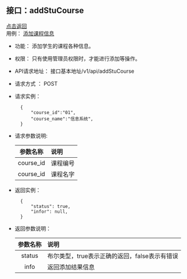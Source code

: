 接口：addStuCourse
---------------
 [点击返回](../README.md)   \
用例： [添加课程信息](../用例/添加课程信息.md)
- 功能：
    添加学生的课程各种信息。

- 权限：
    只有使用管理员权限时，才能进行添加等操作。

- API请求地址：
    接口基本地址/v1/api/addStuCourse

- 请求方式 ：
    POST

- 请求实例：

        {
            "course_id":"01",
            "course_name":"信息系统",
        }

- 请求参数说明:

  |参数名称|说明|
  |:---------:|:--------------------------------------------------------|
  |course_id|课程编号|
  |course_id|课程名字|

- 返回实例：

        {
            "status": true,
            "infor": null,
        }

- 返回参数说明：

  |参数名称|说明|
  |:---------:|:--------------------------------------------------------|
  |status|布尔类型，true表示正确的返回，false表示有错误|
  |info|返回添加结果信息|
